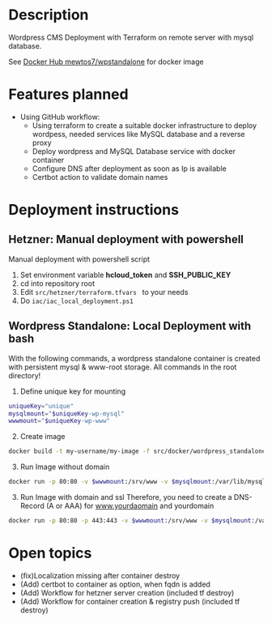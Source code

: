 # Description
Wordpress CMS Deployment with Terraform on remote server with mysql database.

See [Docker Hub mewtos7/wpstandalone](https://hub.docker.com/repository/docker/mewtos7/wpstandalone/general) for docker image

# Features planned
- Using GitHub workflow:
    - Using terraform to create a suitable docker infrastructure to deploy wordpess, needed services like MySQL database and a reverse proxy
    - Deploy wordpress and MySQL Database service with docker container
    - Configure DNS after deployment as soon as Ip is available
    - Certbot action to validate domain names

# Deployment instructions
## Hetzner: Manual deployment with powershell
Manual deployment with powershell script
1. Set environment variable **hcloud_token** and  **SSH_PUBLIC_KEY**
2. cd into repository root
3. Edit ```src/hetzner/terraform.tfvars ``` to your needs
4. Do ```iac/iac_local_deployment.ps1```

## Wordpress Standalone: Local Deployment with bash
With the following commands, a wordpress standalone container is created with persistent mysql & www-root storage.
All commands in the root directory!

1. Define unique key for mounting
```bash
uniqueKey="unique"
mysqlmount="$uniqueKey-wp-mysql"
wwwmount="$uniqueKey-wp-www"
```
2. Create image
```bash
docker build -t my-username/my-image -f src/docker/wordpress_standalone/wpstandalone.dockerfile src/docker/wordpress_standalone/
```

3. Run Image without domain
```bash
docker run -p 80:80 -v $wwwmount:/srv/www -v $mysqlmount:/var/lib/mysql my-username/my-image
```

3. Run Image with domain and ssl
Therefore, you need to create a DNS-Record (A or AAA) for www.yourdaomain and yourdomain
```bash
docker run -p 80:80 -p 443:443 -v $wwwmount:/srv/www -v $mysqlmount:/var/lib/mysql my-username/my-image -e DOMAIN='test.com' -e MAIL='testmail@test.com' wpiacdeploy
```

# Open topics
- (fix)Localization missing after container destroy
- (Add) certbot to container as option, when fqdn is added
- (Add) Workflow for hetzner server creation (included tf destroy)
- (Add) Workflow for container creation & registry push (included tf destroy)